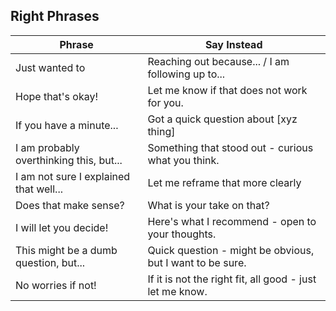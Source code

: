 Right Phrases
---

Phrase      |   Say Instead
---         |   ---
Just wanted to  | Reaching out because... / I am following up to...
Hope that's okay! | Let me know if that does not work for you.
If you have a minute... | Got a quick question about [xyz thing]
I am  probably overthinking this, but... | Something that stood out - curious what you think.
I am not sure I explained that well... | Let me reframe that more clearly
Does that make sense? | What is your take on that?
I will let you decide! | Here's what I recommend - open to your thoughts.
This might be a dumb question, but... | Quick question - might be obvious, but I want to be sure.
No worries if not! | If it is not the right fit, all good - just let me know.